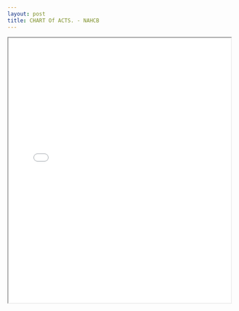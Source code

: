 ```yaml
---
layout: post
title: CHART Of ACTS. - NAHCB
---
```


<div class="pdf-container">
    <iframe src="/bookkeeping/assets/nacpb_material/nahb-chart-of-accounts-2016.pdf#zoom=FitH" 
    height="600" width="100%" allowFullScreen="true">
    </iframe>
</div>